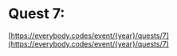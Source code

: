 # Quest 7: 

[https://everybody.codes/event/{year}/quests/7](https://everybody.codes/event/{year}/quests/7)

